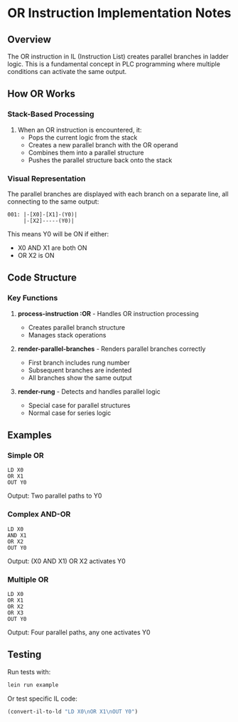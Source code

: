 # OR Instruction Implementation Notes

## Overview
The OR instruction in IL (Instruction List) creates parallel branches in ladder logic. This is a fundamental concept in PLC programming where multiple conditions can activate the same output.

## How OR Works

### Stack-Based Processing
1. When an OR instruction is encountered, it:
   - Pops the current logic from the stack
   - Creates a new parallel branch with the OR operand
   - Combines them into a parallel structure
   - Pushes the parallel structure back onto the stack

### Visual Representation
The parallel branches are displayed with each branch on a separate line, all connecting to the same output:

```
001: |-[X0]-[X1]-(Y0)|
     |-[X2]-----(Y0)|
```

This means Y0 will be ON if either:
- X0 AND X1 are both ON
- OR X2 is ON

## Code Structure

### Key Functions

1. **process-instruction :OR** - Handles OR instruction processing
   - Creates parallel branch structure
   - Manages stack operations

2. **render-parallel-branches** - Renders parallel branches correctly
   - First branch includes rung number
   - Subsequent branches are indented
   - All branches show the same output

3. **render-rung** - Detects and handles parallel logic
   - Special case for parallel structures
   - Normal case for series logic

## Examples

### Simple OR
```
LD X0
OR X1
OUT Y0
```
Output: Two parallel paths to Y0

### Complex AND-OR
```
LD X0
AND X1
OR X2
OUT Y0
```
Output: (X0 AND X1) OR X2 activates Y0

### Multiple OR
```
LD X0
OR X1
OR X2
OR X3
OUT Y0
```
Output: Four parallel paths, any one activates Y0

## Testing
Run tests with:
```bash
lein run example
```

Or test specific IL code:
```clojure
(convert-il-to-ld "LD X0\nOR X1\nOUT Y0")
```